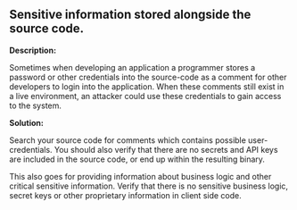 
Sensitive information stored alongside the source code.
-------

**Description:**

Sometimes when developing an application a programmer stores a password or other 
credentials into the source-code as a comment for other developers to 
login into the application. When these comments still exist in a live environment, 
an attacker could use these credentials to gain access to the system.


**Solution:**

Search your source code for comments which contains possible user-credentials.
You should also verify that there are no secrets and API keys are included in the 
source code, or end up within the resulting binary.

This also goes for providing information about business logic and other critical sensitive
information. Verify that there is no sensitive business logic, secret keys or other 
proprietary information in client side code.